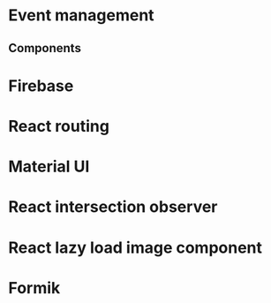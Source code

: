 # Event management


## Components
# Firebase
# React routing
# Material UI
# React intersection observer
# React lazy load image component
# Formik
